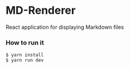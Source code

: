 # MD-Renderer
React application for displaying Markdown files

### How to run it

```
$ yarn install
$ yarn run dev
```
